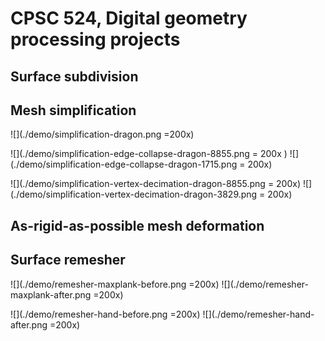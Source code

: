 # CPSC 524, Digital geometry processing projects

## Surface subdivision

## Mesh simplification

![](./demo/simplification-dragon.png =200x)

![](./demo/simplification-edge-collapse-dragon-8855.png = 200x )
![](./demo/simplification-edge-collapse-dragon-1715.png = 200x)

![](./demo/simplification-vertex-decimation-dragon-8855.png = 200x)
![](./demo/simplification-vertex-decimation-dragon-3829.png = 200x)


## As-rigid-as-possible mesh deformation

## Surface remesher

![](./demo/remesher-maxplank-before.png =200x)
![](./demo/remesher-maxplank-after.png =200x)

![](./demo/remesher-hand-before.png =200x)
![](./demo/remesher-hand-after.png =200x)
